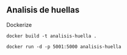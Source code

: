 ## Analisis de huellas

Dockerize
```.env
docker build -t analisis-huella .
```


```.env
docker run -d -p 5001:5000 analisis-huella
```